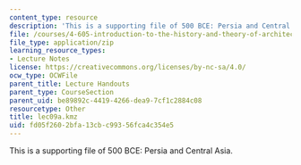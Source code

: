 ```yaml
---
content_type: resource
description: 'This is a supporting file of 500 BCE: Persia and Central Asia.'
file: /courses/4-605-introduction-to-the-history-and-theory-of-architecture-spring-2012/fd05f2602bfa13cbc99356fca4c354e5_lec09a.kmz
file_type: application/zip
learning_resource_types:
- Lecture Notes
license: https://creativecommons.org/licenses/by-nc-sa/4.0/
ocw_type: OCWFile
parent_title: Lecture Handouts
parent_type: CourseSection
parent_uid: be89892c-4419-4266-dea9-7cf1c2884c08
resourcetype: Other
title: lec09a.kmz
uid: fd05f260-2bfa-13cb-c993-56fca4c354e5
---
```

This is a supporting file of 500 BCE: Persia and Central Asia.